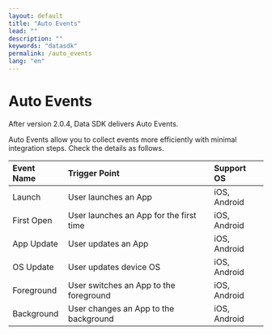 ```yaml
---
layout: default
title: "Auto Events"
lead: ""
description: ""
keywords: "datasdk"
permalink: /auto_events
lang: "en"
---
```

# Auto Events
After version 2.0.4, Data SDK delivers Auto Events. 

Auto Events allow you to collect events more efficiently with minimal integration steps. Check the details as follows. 

|Event Name|Trigger Point|Support OS|
|:---|:---|:---|
|Launch| User launches an App| iOS, Android|
|First Open| User launches an App for the first time| iOS, Android|
|App Update| User updates an App| iOS, Android|
|OS Update| User updates device OS| iOS, Android|
|Foreground| User switches an App to the foreground| iOS, Android|
|Background| User changes an App to the background| iOS, Android|
